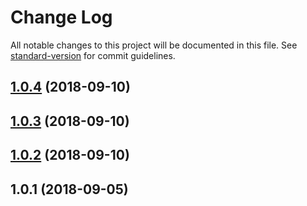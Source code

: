 # Change Log

All notable changes to this project will be documented in this file. See [standard-version](https://github.com/conventional-changelog/standard-version) for commit guidelines.

<a name="1.0.4"></a>
## [1.0.4](https://github.com/mazine/hub-widget-ui/compare/v1.0.3...v1.0.4) (2018-09-10)



<a name="1.0.3"></a>
## [1.0.3](https://github.com/mazine/hub-widget-ui/compare/v1.0.2...v1.0.3) (2018-09-10)



<a name="1.0.2"></a>
## [1.0.2](https://github.com/mazine/hub-widget-ui/compare/v1.0.1...v1.0.2) (2018-09-10)



<a name="1.0.1"></a>
## 1.0.1 (2018-09-05)
